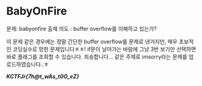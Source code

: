 # BabyOnFire

문제: babyonfire
출제 의도 : buffer overflow를 이해하고 있는가?


이 문제 같은 경우에는 정말 간단한 buffer overflow를 문제로 낸거지만, 매우 초보적인 코딩실수로 망한 문제입니다ㅎㅎ!
if문이 날아가는 바람에 그냥 3번 보기만 선택하면 바로 플래그를 조회할 수 있습니다.
죄송합니다... 같은 주제로 imsorry라는 문제를 업로드하였습니다..ㅎ




***KCTFJr{7h@t_wAs_t0O_eZ}***
